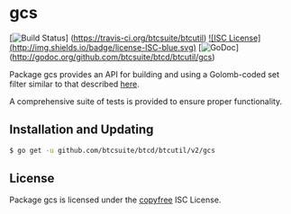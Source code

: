 gcs
==========

[![Build Status](http://img.shields.io/travis/btcsuite/btcutil.svg)]
(https://travis-ci.org/btcsuite/btcutil) [![ISC License]
(http://img.shields.io/badge/license-ISC-blue.svg)](http://copyfree.org)
[![GoDoc](https://godoc.org/github.com/btcsuite/btcd/btcutil/gcs?status.png)]
(http://godoc.org/github.com/btcsuite/btcd/btcutil/gcs)

Package gcs provides an API for building and using a Golomb-coded set filter
similar to that described [here](http://giovanni.bajo.it/post/47119962313/golomb-coded-sets-smaller-than-bloom-filters).

A comprehensive suite of tests is provided to ensure proper functionality.

## Installation and Updating

```bash
$ go get -u github.com/btcsuite/btcd/btcutil/v2/gcs
```

## License

Package gcs is licensed under the [copyfree](http://copyfree.org) ISC
License.
